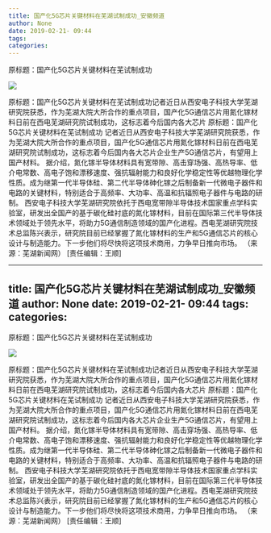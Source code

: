 ```yaml
---
title: 国产化5G芯片关键材料在芜湖试制成功_安徽频道
author: None
date: 2019-02-21- 09:44
tags: 
categories: 
---
```

原标题：国产化5G芯片关键材料在芜试制成功
<!-- more -->
                
<img align="center" border="0" src="http://p2.ifengimg.com/a/2016/0810/204c433878d5cf9size1_w16_h16.png" />
                
            
原标题：国产化5G芯片关键材料在芜试制成功记者近日从西安电子科技大学芜湖研究院获悉，作为芜湖大院大所合作的重点项目，国产化5G通信芯片用氮化镓材料日前在西电芜湖研究院试制成功，这标志着今后国内各大芯片
原标题：国产化5G芯片关键材料在芜试制成功
记者近日从西安电子科技大学芜湖研究院获悉，作为芜湖大院大所合作的重点项目，国产化5G通信芯片用氮化镓材料日前在西电芜湖研究院试制成功，这标志着今后国内各大芯片企业生产5G通信芯片，有望用上国产材料。
据介绍，氮化镓半导体材料具有宽带隙、高击穿场强、高热导率、低介电常数、高电子饱和漂移速度、强抗辐射能力和良好化学稳定性等优越物理化学性质。成为继第一代半导体硅、第二代半导体砷化镓之后制备新一代微电子器件和电路的关键材料，特别适合于高频率、大功率、高温和抗辐照电子器件与电路的研制。
西安电子科技大学芜湖研究院依托于西电宽带隙半导体技术国家重点学科实验室，研发出全国产的基于碳化硅衬底的氮化镓材料，目前在国际第三代半导体技术领域处于领先水平，将助力5G通信制造领域的国产化进程。西电芜湖研究院技术总监陈兴表示，研究院目前已经掌握了氮化镓材料的生产和5G通信芯片的核心设计与制造能力。下一步他们将尽快将这项技术商用，力争早日推向市场。
（来源：芜湖新闻网）
[责任编辑：王顺]
            
---
title: 国产化5G芯片关键材料在芜湖试制成功_安徽频道
author: None
date: 2019-02-21- 09:44
tags: 
categories: 
---
原标题：国产化5G芯片关键材料在芜试制成功
<!-- more -->
                
<img align="center" border="0" src="http://p2.ifengimg.com/a/2016/0810/204c433878d5cf9size1_w16_h16.png" />
                
            
原标题：国产化5G芯片关键材料在芜试制成功记者近日从西安电子科技大学芜湖研究院获悉，作为芜湖大院大所合作的重点项目，国产化5G通信芯片用氮化镓材料日前在西电芜湖研究院试制成功，这标志着今后国内各大芯片
原标题：国产化5G芯片关键材料在芜试制成功
记者近日从西安电子科技大学芜湖研究院获悉，作为芜湖大院大所合作的重点项目，国产化5G通信芯片用氮化镓材料日前在西电芜湖研究院试制成功，这标志着今后国内各大芯片企业生产5G通信芯片，有望用上国产材料。
据介绍，氮化镓半导体材料具有宽带隙、高击穿场强、高热导率、低介电常数、高电子饱和漂移速度、强抗辐射能力和良好化学稳定性等优越物理化学性质。成为继第一代半导体硅、第二代半导体砷化镓之后制备新一代微电子器件和电路的关键材料，特别适合于高频率、大功率、高温和抗辐照电子器件与电路的研制。
西安电子科技大学芜湖研究院依托于西电宽带隙半导体技术国家重点学科实验室，研发出全国产的基于碳化硅衬底的氮化镓材料，目前在国际第三代半导体技术领域处于领先水平，将助力5G通信制造领域的国产化进程。西电芜湖研究院技术总监陈兴表示，研究院目前已经掌握了氮化镓材料的生产和5G通信芯片的核心设计与制造能力。下一步他们将尽快将这项技术商用，力争早日推向市场。
（来源：芜湖新闻网）
[责任编辑：王顺]
            
